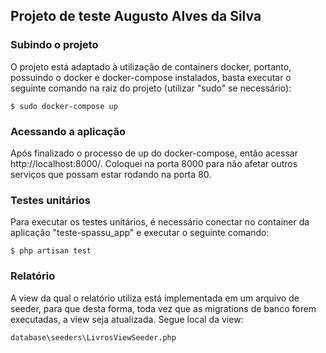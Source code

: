 ## Projeto de teste Augusto Alves da Silva

### Subindo o projeto
O projeto está adaptado à utilização de containers docker, portanto, possuindo o docker e docker-compose instalados, basta executar o seguinte comando na raiz do projeto (utilizar "sudo" se necessário):
```
$ sudo docker-compose up
```

### Acessando a aplicação
Após finalizado o processo de up do docker-compose, então acessar http://localhost:8000/. Coloquei na porta 8000 para não afetar outros serviços que possam estar rodando na porta 80.

### Testes unitários
Para executar os testes unitários, é necessário conectar no container da aplicação "teste-spassu_app" e executar o seguinte comando:
```
$ php artisan test
```

### Relatório
A view da qual o relatório utiliza está implementada em um arquivo de seeder, para que desta forma, toda vez que as migrations de banco forem executadas, a view seja atualizada. Segue local da view:
```
database\seeders\LivrosViewSeeder.php
```
